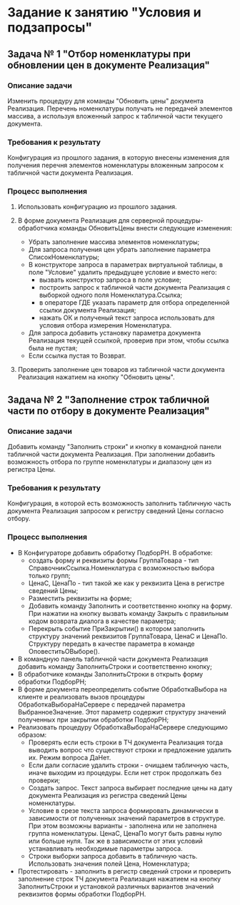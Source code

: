 # Задание к занятию "Условия и подзапросы"

## Задача № 1 "Отбор номенклатуры при обновлении цен в документе Реализация"

### Описание задачи

Изменить процедуру для команды  "Обновить цены" документа Реализация. Перечень номенклатуры получать не передачей элементов массива, а используя вложенный запрос к табличной части текущего документа.

### Требования к результату

Конфигурация из прошлого задания, в которую внесены изменения для получения перечня элементов номенклатуры вложенным запросом к табличной части документа Реализация.

### Процесс выполнения

1. Использовать конфигурацию из прошлого задания. 
2. В форме документа Реализация для серверной процедуры-обработчика команды ОбновитьЦены внести следующие изменения:
    
    * Убрать заполнение массива элементов номенклатуры;
    * Для запроса получения цен убрать заполнение параметра СписокНоменклатуры;
    * В конструкторе запроса в параметрах виртуальной таблицы, в поле "Условие" удалить предыдущее условие и вместо него: 
      - вызвать конструктор запроса в поле условие;
      - построить запрос к табличной части документа Реализация с выборкой одного поля Номенклатура.Ссылка;
      - в операторе ГДЕ указать параметр для отбора определенной ссылки документа Реализация;
      - нажать ОК и полученый текст запроса использовать для условия отбора измерения Номенклатура.
    * Для запроса добавить установку параметра документа Реализация текущей ссылкой, проверив при этом, чтобы ссылка была не пустая;
    * Если ссылка пустая то Возврат.
3. Проверить заполнение цен товаров из табличной части документа Реализация нажатием на кнопку "Обновить цены".

## Задача № 2 "Заполнение строк табличной части по отбору в документе Реализация"

### Описание задачи

Добавить команду "Заполнить строки" и кнопку в командной панели табличной части документа Реализация. При заполнении добавить возможность отбора по группе номенклатуры и диапазону цен из регистра Цены.

### Требования к результату

Конфигурация, в которой есть возможность заполнить табличную часть документа Реализация запросом к регистру сведений Цены согласно отбору.

### Процесс выполнения

* В Конфигураторе добавить обработку ПодборРН. В обработке: 
  - создать форму и реквизиты формы ГруппаТовара - тип СправочникСсылка.Номенклатура с возможностью выбора только групп;
  - ЦенаС, ЦенаПо - тип такой же как у реквизита Цена в регистре сведений Цены; 
  - Разместить реквизиты на форме;
  - Добавить команду Заполнить и соответственно кнопку на форму. При нажатии на кнопку вызвать команду Закрыть с правильным кодом возврата диалога в качестве параметра;
  - Перекрыть событие ПриЗакрытии() в котором заполнить структуру значений реквизитов ГруппаТовара, ЦенаС и ЦенаПо. Структуру передать в качестве параметра в команде 
    ОповеститьОВыборе().
* В командную панель табличной части документа Реализация добавить команду ЗаполнитьСтроки и соответственно кнопку;
* В обработчике команды ЗаполнитьСтроки в открыть форму обработки ПодборРН;
* В форме документа переопределить событие ОбработкаВыбора на клиенте и реализовать вызов процедуры ОбработкаВыбораНаСервере с передачей параметра ВыбранноеЗначение. 
  Этот параметр содержит структуру значений полученных при закрытии обработки ПодборРН;
* Реализовать процедуру ОбработкаВыбораНаСервере следующимо образом:
  - Проверять если есть строки в ТЧ документа Реализация тогда выводить вопрос что существуют строки и предложение удалить их. Режим вопроса ДаНет. 
  - Если дали согласие удалить строки - очищаем табличную часть, иначе выходим из процедуры. Если нет строк продолжать без проверки;
  - Создать запрос. Текст запроса выбирает последние цены на дату документа Реализация из регистра сведений Цены номенклатуры.
  - Условие в срезе текста запроса формировать динамически в зависимости от полученных значений параметров в структуре. При этом возможны варианты -
    заполнена или не заполнена группа номенклатуры. ЦенаС, ЦенаПо могут быть равны нулю или больше нуля. 
    Так же в зависимости от этих условий устанавливать необходимые параметры запроса.
  - Строки выборки запроса добавить в табличную часть. Использовать значения полей Цена, Номенклатура;    
* Протестировать - заполнить в регистр сведений строки и проверить заполнение строк ТЧ документа Реализация нажатием на кнопку ЗаполнитьСтроки и установкой различных вариантов     значений реквизитов формы обработки ПодборРН.
  
